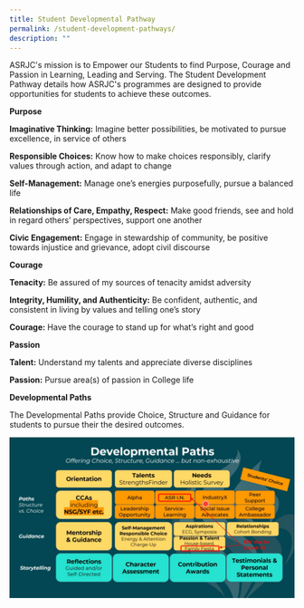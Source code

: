 ```yaml
---
title: Student Developmental Pathway
permalink: /student-development-pathways/
description: ""
---
```

ASRJC's mission is to Empower our Students to find Purpose, Courage and Passion in Learning, Leading and Serving. The Student Development Pathway details how ASRJC's programmes are designed to provide opportunities for students to achieve these outcomes.

**Purpose**

**Imaginative Thinking:** Imagine better possibilities, be motivated to pursue excellence, in service of others

**Responsible Choices:** Know how to make choices responsibly, clarify values through action, and adapt to change

**Self-Management:** Manage one’s energies purposefully, pursue a balanced life

**Relationships of Care, Empathy, Respect:** Make good friends, see and hold in regard others’ perspectives, support one another

**Civic Engagement:** Engage in stewardship of community, be positive towards injustice and grievance, adopt civil discourse

**Courage**

**Tenacity:** Be assured of my sources of tenacity amidst adversity

**Integrity, Humility, and Authenticity:** Be confident, authentic, and consistent in living by values and telling one’s story

**Courage:** Have the courage to stand up for what’s right and good

**Passion**

**Talent:** Understand my talents and appreciate diverse disciplines

**Passion:** Pursue area(s) of passion in College life

**Developmental Paths**

The Developmental Paths provide Choice, Structure and Guidance for students to pursue their the desired outcomes.

![](/images/SDT-Framework-1536x865.jpg)